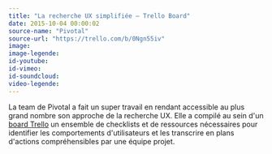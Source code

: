 ```yaml
---
title: "La recherche UX simplifiée – Trello Board"
date: 2015-10-04 00:00:02
source-name: "Pivotal"
source-url: "https://trello.com/b/0Ngn55iv"
image:
image-legende:
id-youtube:
id-vimeo:
id-soundcloud:
video-legende:
---
```


La team de Pivotal a fait un super travail en rendant accessible au plus grand nombre son approche de la recherche UX. Elle a compilé au sein d'un <a href="https://trello.com/b/0Ngn55iv" title="La recherche UX simplifié &ndash; board Trello" target="_blank" rel="no_follow">board Trello</a> un ensemble de checklists et de ressources nécessaires pour identifier les comportements d'utilisateurs et les transcrire en plans d'actions compréhensibles par une équipe projet.
